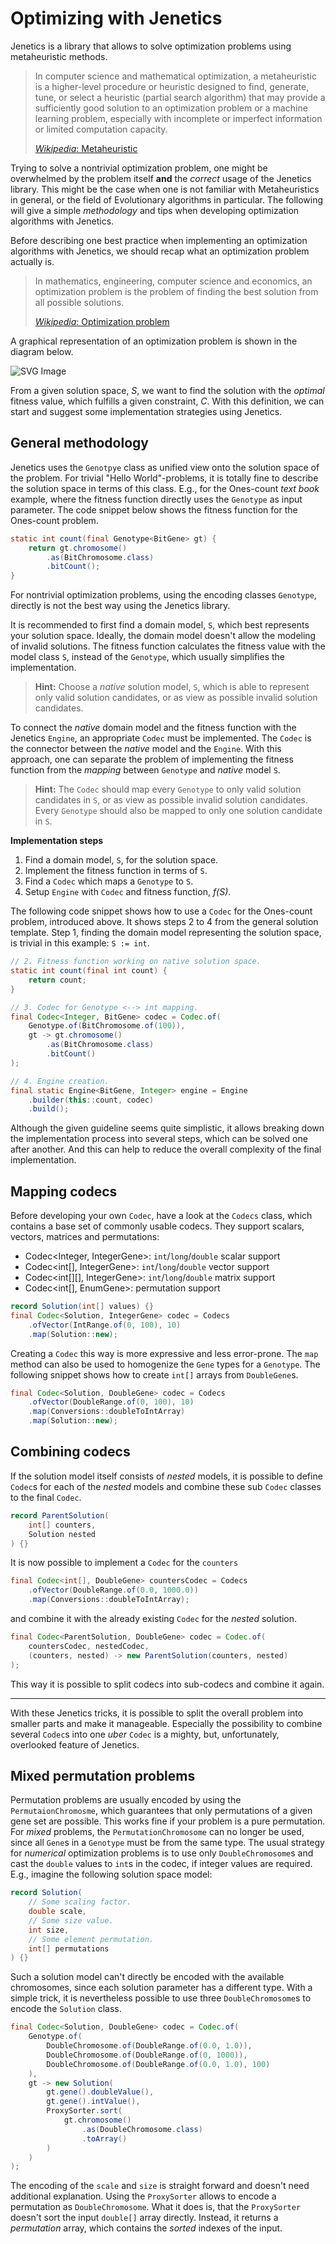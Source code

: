# Optimizing with Jenetics

Jenetics is a library that allows to solve optimization problems using metaheuristic methods.

> In computer science and mathematical optimization, a metaheuristic is a higher-level procedure or heuristic designed to find, generate, tune, or select a heuristic (partial search algorithm) that may provide a sufficiently good solution to an optimization problem or a machine learning problem, especially with incomplete or imperfect information or limited computation capacity.
> 
> [_Wikipedia_: Metaheuristic](https://en.wikipedia.org/wiki/Metaheuristic)

Trying to solve a nontrivial optimization problem, one might be overwhelmed by the problem itself **and** the _correct_ usage of the Jenetics library. This might be the case when one is not familiar with Metaheuristics in general, or the field of Evolutionary algorithms in particular. The following will give a simple _methodology_ and tips when developing optimization algorithms with Jenetics.

Before describing one best practice when implementing an optimization algorithms with Jenetics, we should recap what an optimization problem actually is.

> In mathematics, engineering, computer science and economics, an optimization problem is the problem of finding the best solution from all possible solutions.
> 
> [_Wikipedia_: Optimization problem](https://en.wikipedia.org/wiki/Optimization_problem)

A graphical representation of an optimization problem is shown in the diagram below.

![SVG Image](jenetics.doc/src/main/resources/graphic/OptimizationProblem.svg)

 From a given solution space, _S_, we want to find the solution with the _optimal_ fitness value, which fulfills a given constraint, _C_. With this definition, we can start and suggest some implementation strategies using Jenetics.

## General methodology

Jenetics uses the `Genotpye` class as unified view onto the solution space of the problem. For trivial "Hello World"-problems, it is totally fine to describe the solution space in terms of this class. E.g., for the Ones-count _text book_ example, where the fitness function directly uses the `Genotype` as input parameter. The code snippet below shows the fitness function for the Ones-count problem.

```java
static int count(final Genotype<BitGene> gt) {
    return gt.chromosome()
        .as(BitChromosome.class)
        .bitCount();
}
```

For nontrivial optimization problems, using the encoding classes  `Genotype`, directly is not the best way using the Jenetics library. 

It is recommended to first find a domain model, `S`, which best represents your solution space. Ideally, the domain model doesn't allow the modeling of invalid solutions. The fitness function calculates the fitness value with the model class `S`, instead of the `Genotype`, which usually simplifies the implementation. 

> **Hint:** Choose a _native_ solution model, `S`, which is able to represent only valid solution candidates, or as view as possible invalid solution candidates.

To connect the _native_ domain model and the fitness function with the Jenetics `Engine`, an appropriate `Codec` must be implemented. The `Codec` is the connector between the _native_ model and the `Engine`. With this approach, one can separate the problem of implementing the fitness function from the _mapping_ between `Genotype` and _native_ model `S`.

> **Hint:** The `Codec` should map every `Genotype` to only valid solution candidates in `S`, or as view as possible invalid solution candidates. Every `Genotype` should also be mapped to only one solution candidate in `S`.

**Implementation steps**
1) Find a domain model, `S`, for the solution space.
2) Implement the fitness function in terms of `S`.
3) Find a `Codec` which maps a `Genotype` to `S`. 
4) Setup `Engine` with `Codec` and fitness function, _f(S)_.

The following code snippet shows how to use a `Codec` for the Ones-count problem, introduced above. It shows steps 2 to 4 from the general solution template. Step 1, finding the domain model representing the solution space, is trivial in this example: `S := int`.

```java
// 2. Fitness function working on native solution space.
static int count(final int count) {
    return count;
}

// 3. Codec for Genotype <--> int mapping.
final Codec<Integer, BitGene> codec = Codec.of(
    Genotype.of(BitChromosome.of(100)),
    gt -> gt.chromosome()
        .as(BitChromosome.class)
        .bitCount()
);

// 4. Engine creation.
final static Engine<BitGene, Integer> engine = Engine
    .builder(this::count, codec)
    .build();
```

Although the given guideline seems quite simplistic, it allows breaking down the implementation process into several steps, which can be solved one after another. And this can help to reduce the overall complexity of the final implementation.

## Mapping codecs

Before developing your own `Codec`, have a look at the `Codecs` class, which contains a base set of commonly usable codecs. They support scalars, vectors, matrices and permutations:
* Codec<Integer, IntegerGene>: `int`/`long`/`double` scalar support
* Codec<int[], IntegerGene>: `int`/`long`/`double` vector support
* Codec<int[][], IntegerGene>: `int`/`long`/`double` matrix support
* Codec<int[], EnumGene<Integer>>: permutation support

```java
record Solution(int[] values) {}
final Codec<Solution, IntegerGene> codec = Codecs
    .ofVector(IntRange.of(0, 100), 10)
    .map(Solution::new);
```

Creating a `Codec` this way is more expressive and less error-prone. The `map` method can also be used to homogenize the `Gene` types for a `Genotype`. The following snippet shows how to create `int[]` arrays from `DoubleGene`s.

```java
final Codec<Solution, DoubleGene> codec = Codecs
    .ofVector(DoubleRange.of(0, 100), 10)
    .map(Conversions::doubleToIntArray)
    .map(Solution::new);
```

## Combining codecs

If the solution model itself consists of _nested_ models, it is possible to define `Codec`s for each of the _nested_ models and combine these sub `Codec` classes to the final `Codec`.

```java
record ParentSolution(
    int[] counters,
    Solution nested
) {}
```

It is now possible to implement a `Codec` for the `counters`

```java
final Codec<int[], DoubleGene> countersCodec = Codecs
    .ofVector(DoubleRange.of(0.0, 1000.0))
    .map(Conversions::doubleToIntArray);
```

and combine it with the already existing `Codec` for the _nested_ solution.

```java
final Codec<ParentSolution, DoubleGene> codec = Codec.of(
    countersCodec, nestedCodec,
    (counters, nested) -> new ParentSolution(counters, nested)
);
```

This way it is possible to split codecs into sub-codecs and combine it again.

***

With these Jenetics tricks, it is possible to split the overall problem into smaller parts and make it manageable. Especially the possibility to combine several `Codec`s into one _uber_ `Codec` is a mighty, but, unfortunately, overlooked feature of Jenetics.

## Mixed permutation problems

Permutation problems are usually encoded by using the `PermutaionChromosme`, which guarantees that only permutations of a given gene set are possible. This works fine if your problem is a pure permutation. For _mixed_ problems, the `PermutationChromosome` can no longer be used, since all `Gene`s in a `Genotype` must be from the same type. The usual strategy for _numerical_ optimization problems is to use only `DoubleChromosome`s and cast the `double` values to `int`s in the codec, if integer values are required. E.g., imagine the following solution space model:

```java
record Solution(
    // Some scaling factor.
    double scale,
    // Some size value.
    int size,
    // Some element permutation.
    int[] permutations
) {}
```

Such a solution model can't directly be encoded with the available chromosomes, since each solution parameter has a different type. With a simple trick, it is nevertheless possible to use three `DoubleChromosome`s to encode the `Solution` class.

```java
final Codec<Solution, DoubleGene> codec = Codec.of(
    Genotype.of(
        DoubleChromosome.of(DoubleRange.of(0.0, 1.0)),
        DoubleChromosome.of(DoubleRange.of(0, 1000)),
        DoubleChromosome.of(DoubleRange.of(0.0, 1.0), 100)
    ),
    gt -> new Solution(
        gt.gene().doubleValue(),
        gt.gene().intValue(),
        ProxySorter.sort(
            gt.chromosome()
                .as(DoubleChromosome.class)
                .toArray()
        )
    )
);
```

The encoding of the `scale` and `size` is straight forward and doesn't need additional explanation. Using the `ProxySorter` allows to encode a permutation as `DoubleChromosome`. What it does is, that the `ProxySorter` doesn't sort the input `double[]` array directly. Instead, it returns a _permutation_ array, which contains the _sorted_ indexes of the input.
